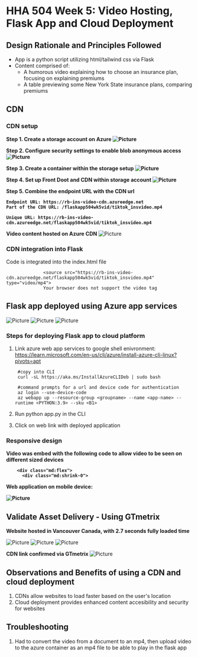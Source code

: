 # HHA 504 Week 5: Video Hosting, Flask App and Cloud Deployment

## Design Rationale and Principles Followed
- App is a python script utilizing html/tailwind css via Flask
- Content comprised of:
    - A humorous video explaining how to choose an insurance plan, focusing on explaining premiums
    - A table previewing some New York State insurance plans, comparing premiums

## CDN

### CDN setup 

<b> Step 1. Create a storage account on Azure
![Picture](images/az_storagesetup_2.png "Text to show on mouseover")

Step 2. Configure security settings to enable blob anonymous access
![Picture](images/az_storage_setup_3.png "Text to show on mouseover")

Step 3. Create a container within the storage setup
![Picture](images/container_setup_az.png "Text to show on mouseover")

Step 4. Set up Front Doot and CDN within storage account
![Picture](images/az_storage_setup1.png "Text to show on mouseover")

Step 5. Combine the endpoint URL with the CDN url

    Endpoint URL: https://rb-ins-video-cdn.azureedge.net
    Part of the CDN URL: /flaskapp504wk5vid/tiktok_insvideo.mp4

    Unique URL: https://rb-ins-video-cdn.azureedge.net/flaskapp504wk5vid/tiktok_insvideo.mp4

</b>

<b> Video content hosted on Azure CDN</b>
![Picture](images/CDN_video.png "Text to show on mouseover")

### CDN integration into Flask

Code is integrated into the index.html file


                  <source src="https://rb-ins-video-cdn.azureedge.net/flaskapp504wk5vid/tiktok_insvideo.mp4" type="video/mp4">
                  Your browser does not support the video tag
                  

## Flask app deployed using Azure app services
![Picture](images/azure_deployed_flaskapp.png "Text to show on mouseover")
![Picture](images/az_deployed_flaskapp_2.png "Text to show on mouseover")
![Picture](images/az_deployed_flaskapp_3.png "Text to show on mouseover")

### Steps for deploying Flask app to cloud platform

1. Link azure web app services to google shell enivronment: https://learn.microsoft.com/en-us/cli/azure/install-azure-cli-linux?pivots=apt
            
            
            
            
        #copy into CLI	
        curl -sL https://aka.ms/InstallAzureCLIDeb | sudo bash
	    
        #command prompts for a url and device code for authentication
        az login --use-device-code
	    az webapp up --resource-group <groupname> --name <app-name> --runtime <PYTHON:3.9> --sku <B1> 

2. Run python app.py in the CLI 
3. Click on web link with deployed application

### Responsive design 
<b>
Video was embed with the following code to allow video to be seen on different sized devices

        <div class="md:flex">
          <div class="md:shrink-0">

Web application on mobile device:

![Picture](images/flask_mobile.PNG "Text to show on mouseover")
</b>

## Validate Asset Delivery - Using GTmetrix

<b> Website hosted in Vancouver Canada, with 2.7 seconds fully loaded time </b>

![Picture](images/Performance_1.png "Text to show on mouseover")
![Picture](images/Performance_2.png "Text to show on mouseover")
![Picture](images/Performance_3.png "Text to show on mouseover")

<b> CDN link confirmed via GTmetrix </b>
![Picture](images/performance_4_cdn.png "Text to show on mouseover")

## Observations and Benefits of using a CDN and cloud deployment

1. CDNs allow websites to load faster based on the user's location
2. Cloud deployment provides enhanced content accesibility and security for websites

## Troubleshooting
1. Had to convert the video from a document to an mp4, then upload video to the azure container as an mp4 file to be able to play in the flask app